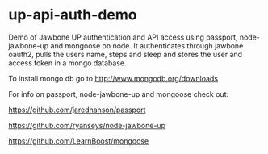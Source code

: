 up-api-auth-demo
================

Demo of Jawbone UP authentication and API access using passport, node-jawbone-up and mongoose on node.  It authenticates through jawbone oauth2, pulls the users name, steps and sleep and stores the user and access token in a mongo database.

To install mongo db go to http://www.mongodb.org/downloads

For info on passport, node-jawbone-up and mongoose check out:

https://github.com/jaredhanson/passport

https://github.com/ryanseys/node-jawbone-up

https://github.com/LearnBoost/mongoose

